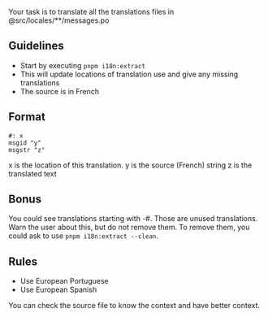 Your task is to translate all the translations files in @src/locales/**/messages.po

## Guidelines

- Start by executing `pnpm i18n:extract`
- This will update locations of translation use and give any missing translations
- The source is in French

## Format

```
#: x
msgid "y"
msgstr "z"
```

x is the location of this translation.
y is the source (French) string
z is the translated text

## Bonus

You could see translations starting with -#. Those are unused translations. Warn the user about this, but do not remove them. To remove them, you could ask to use `pnpm i18n:extract --clean`.

## Rules

* Use European Portuguese
* Use European Spanish

You can check the source file to know the context and have better context.
